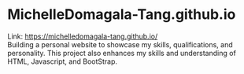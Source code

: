 # MichelleDomagala-Tang.github.io
Link: https://michelledomagala-tang.github.io/  
Building a personal website to showcase my skills, qualifications, and personality. 
This project also enhances my skills and understanding of HTML, Javascript, and BootStrap.
